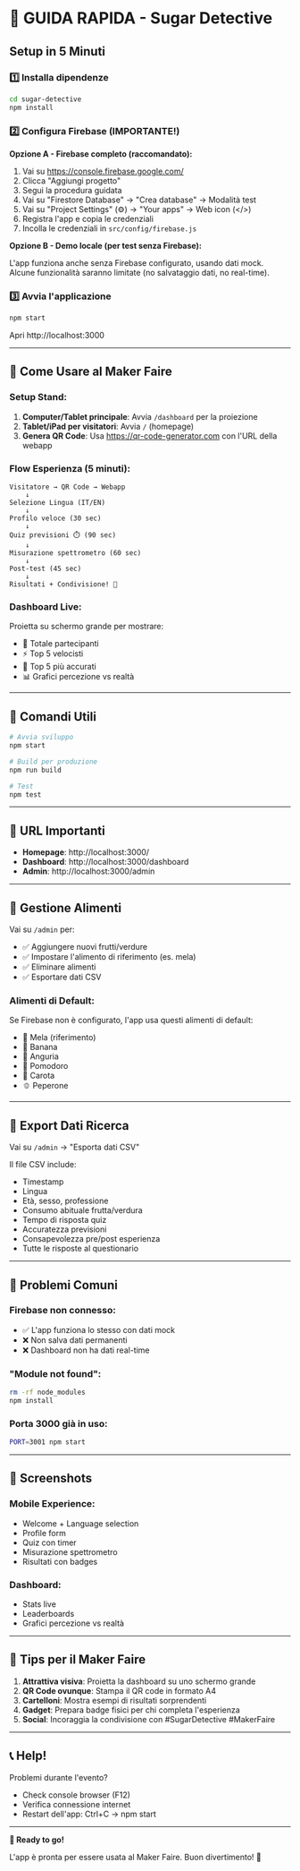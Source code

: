 # 🚀 GUIDA RAPIDA - Sugar Detective

## Setup in 5 Minuti

### 1️⃣ Installa dipendenze

```bash
cd sugar-detective
npm install
```

### 2️⃣ Configura Firebase (IMPORTANTE!)

**Opzione A - Firebase completo (raccomandato):**

1. Vai su https://console.firebase.google.com/
2. Clicca "Aggiungi progetto"
3. Segui la procedura guidata
4. Vai su "Firestore Database" → "Crea database" → Modalità test
5. Vai su "Project Settings" (⚙️) → "Your apps" → Web icon (</>)
6. Registra l'app e copia le credenziali
7. Incolla le credenziali in `src/config/firebase.js`

**Opzione B - Demo locale (per test senza Firebase):**

L'app funziona anche senza Firebase configurato, usando dati mock.
Alcune funzionalità saranno limitate (no salvataggio dati, no real-time).

### 3️⃣ Avvia l'applicazione

```bash
npm start
```

Apri http://localhost:3000

---

## 🎯 Come Usare al Maker Faire

### Setup Stand:

1. **Computer/Tablet principale**: Avvia `/dashboard` per la proiezione
2. **Tablet/iPad per visitatori**: Avvia `/` (homepage)
3. **Genera QR Code**: Usa https://qr-code-generator.com con l'URL della webapp

### Flow Esperienza (5 minuti):

```
Visitatore → QR Code → Webapp
    ↓
Selezione Lingua (IT/EN)
    ↓
Profilo veloce (30 sec)
    ↓
Quiz previsioni ⏱️ (90 sec)
    ↓
Misurazione spettrometro (60 sec)
    ↓
Post-test (45 sec)
    ↓
Risultati + Condivisione! 🎉
```

### Dashboard Live:

Proietta su schermo grande per mostrare:
- 👥 Totale partecipanti
- ⚡ Top 5 velocisti
- 🎯 Top 5 più accurati
- 📊 Grafici percezione vs realtà

---

## 🔧 Comandi Utili

```bash
# Avvia sviluppo
npm start

# Build per produzione
npm run build

# Test
npm test
```

---

## 📱 URL Importanti

- **Homepage**: http://localhost:3000/
- **Dashboard**: http://localhost:3000/dashboard
- **Admin**: http://localhost:3000/admin

---

## 🎨 Gestione Alimenti

Vai su `/admin` per:
- ✅ Aggiungere nuovi frutti/verdure
- ✅ Impostare l'alimento di riferimento (es. mela)
- ✅ Eliminare alimenti
- ✅ Esportare dati CSV

### Alimenti di Default:

Se Firebase non è configurato, l'app usa questi alimenti di default:
- 🍎 Mela (riferimento)
- 🍌 Banana
- 🍉 Anguria
- 🍅 Pomodoro
- 🥕 Carota
- 🫑 Peperone

---

## 💾 Export Dati Ricerca

Vai su `/admin` → "Esporta dati CSV"

Il file CSV include:
- Timestamp
- Lingua
- Età, sesso, professione
- Consumo abituale frutta/verdura
- Tempo di risposta quiz
- Accuratezza previsioni
- Consapevolezza pre/post esperienza
- Tutte le risposte al questionario

---

## 🐛 Problemi Comuni

### Firebase non connesso:
- ✅ L'app funziona lo stesso con dati mock
- ❌ Non salva dati permanenti
- ❌ Dashboard non ha dati real-time

### "Module not found":
```bash
rm -rf node_modules
npm install
```

### Porta 3000 già in uso:
```bash
PORT=3001 npm start
```

---

## 📸 Screenshots

### Mobile Experience:
- Welcome + Language selection
- Profile form
- Quiz con timer
- Misurazione spettrometro
- Risultati con badges

### Dashboard:
- Stats live
- Leaderboards
- Grafici percezione vs realtà

---

## 🎉 Tips per il Maker Faire

1. **Attrattiva visiva**: Proietta la dashboard su uno schermo grande
2. **QR Code ovunque**: Stampa il QR code in formato A4
3. **Cartelloni**: Mostra esempi di risultati sorprendenti
4. **Gadget**: Prepara badge fisici per chi completa l'esperienza
5. **Social**: Incoraggia la condivisione con #SugarDetective #MakerFaire

---

## 📞 Help!

Problemi durante l'evento?
- Check console browser (F12)
- Verifica connessione internet
- Restart dell'app: Ctrl+C → npm start

---

**🎯 Ready to go!**

L'app è pronta per essere usata al Maker Faire.
Buon divertimento! 🚀
